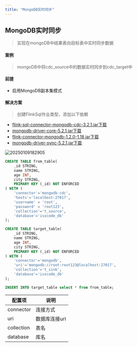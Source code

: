 ```yaml
---
title: "MongoDB实时同步"
---
```


## MongoDB实时同步

> 实现在mongoDB中结果表向目标表中实时同步数据

#### 案例

> mongoDB中将cdc_source中的数据实时同步到cdc_target中

#### 前提

- 启用MongoDB副本集模式

#### 解决方案

> 创建FlinkSql作业类型，添加以下依赖

- [flink-sql-connector-mongodb-cdc-3.2.1.jar下载](https://repo1.maven.org/maven2/org/apache/flink/flink-sql-connector-mongodb-cdc/3.2.1/flink-sql-connector-mongodb-cdc-3.2.1.jar)
- [mongodb-driver-core-5.2.1.jar下载](https://repo1.maven.org/maven2/org/mongodb/mongodb-driver-core/5.2.1/mongodb-driver-core-5.2.1.jar)
- [flink-connector-mongodb-1.2.0-1.18.jar下载](https://repo1.maven.org/maven2/org/apache/flink/flink-connector-mongodb/1.2.0-1.18/flink-connector-mongodb-1.2.0-1.18.jar)
- [mongodb-driver-sync-5.2.1.jar下载](https://repo1.maven.org/maven2/org/mongodb/mongodb-driver-sync/5.2.1/mongodb-driver-sync-5.2.1.jar)

![20250109182905](https://img.isxcode.com/picgo/20250109182905.png)

```sql
CREATE TABLE from_table(
    _id STRING,
    name STRING,
    age INT,
    city STRING,
    PRIMARY KEY (_id) NOT ENFORCED
) WITH (
    'connector'='mongodb-cdc',
    'hosts'='localhost:27017',
    'username' = 'root',
    'password' = 'root123',
    'collection'='t_source',
    'database'='isxcode_db'
);

CREATE TABLE target_table(
    _id STRING,
    name STRING,
    age INT,
    city STRING,
    PRIMARY KEY (_id) NOT ENFORCED
) WITH (
    'connector'='mongodb',
    'uri'='mongodb://root:root123@localhost:27017',
    'collection'='t_sink',
    'database'='isxcode_db'
); 

INSERT INTO target_table select * from from_table;
```

| 配置项                        | 说明       |
|----------------------------|----------|
| connector                  | 连接方式     |
| uri                        | 数据库连接url |
| collection                     | 表名       |
| database                 | 库名       
